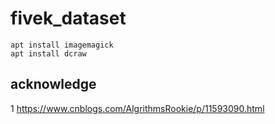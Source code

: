 # fivek_dataset

```
apt install imagemagick
apt install dcraw
```

## acknowledge

1 https://www.cnblogs.com/AlgrithmsRookie/p/11593090.html
